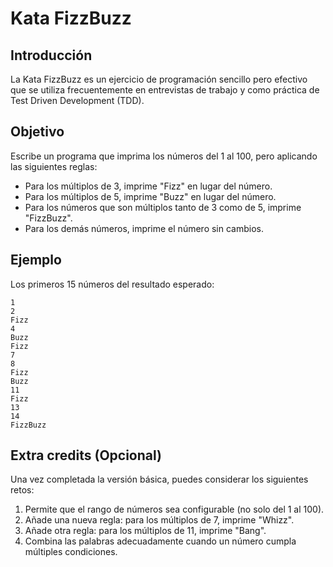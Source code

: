 # Kata FizzBuzz

## Introducción
La Kata FizzBuzz es un ejercicio de programación sencillo pero efectivo que se utiliza frecuentemente en entrevistas de trabajo y como práctica de Test Driven Development (TDD).

## Objetivo
Escribe un programa que imprima los números del 1 al 100, pero aplicando las siguientes reglas:

- Para los múltiplos de 3, imprime "Fizz" en lugar del número.
- Para los múltiplos de 5, imprime "Buzz" en lugar del número.
- Para los números que son múltiplos tanto de 3 como de 5, imprime "FizzBuzz".
- Para los demás números, imprime el número sin cambios.

## Ejemplo
Los primeros 15 números del resultado esperado:

```
1
2
Fizz
4
Buzz
Fizz
7
8
Fizz
Buzz
11
Fizz
13
14
FizzBuzz
```

## Extra credits (Opcional)
Una vez completada la versión básica, puedes considerar los siguientes retos:

1. Permite que el rango de números sea configurable (no solo del 1 al 100).
2. Añade una nueva regla: para los múltiplos de 7, imprime "Whizz".
3. Añade otra regla: para los múltiplos de 11, imprime "Bang".
4. Combina las palabras adecuadamente cuando un número cumpla múltiples condiciones.

